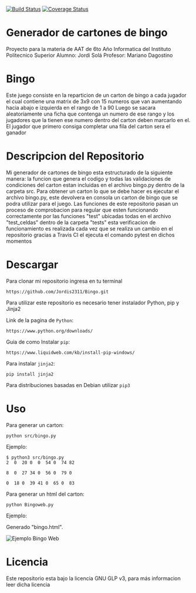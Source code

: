 [![Build Status](https://travis-ci.org/Jordis2311/Bingo.svg?branch=master)](https://travis-ci.org/Jordis2311/Bingo)
[![Coverage Status](https://coveralls.io/repos/github/Jordis2311/Bingo/badge.svg?branch=master)](https://coveralls.io/github/Jordis2311/Bingo?branch=master)
# Generador de cartones de bingo
Proyecto para la materia de AAT de 6to Año Informatica del Instituto Politecnico Superior
Alumno: Jordi Solá
Profesor: Mariano Dagostino

# Bingo
Este juego consiste en la reparticion de un carton de bingo a cada jugador el cual contiene una matrix de 3x9 con 15 numeros que van aumentando hacia abajo e izquierda en el rango de 1 a 90
Luego se sacara aleatoriamente una ficha que contenga un numero de ese rango y los jugadores que la tienen ese numero dentro del carton deben marcarlo en el.
El jugador que primero consiga completar una fila del carton sera el ganador

# Descripcion del Repositorio

Mi generador de cartones de bingo esta estructurado de la siguiente manera:
la funcion que genera el codigo y todas las validaciones de condiciones del carton estan incluidas en el archivo bingo.py dentro de la carpeta src.
Para obtener un carton lo que se debe hacer es ejecutar el archivo bingo.py, este devolvera en consola un carton de bingo que se podra utilizar para el juego.
Las funciones de este repositorio pasan un proceso de comprobacion para regular que esten funcionando correctamente por las funciones "test" ubicadas todas en el archivo "test_celdas" dentro de la carpeta "tests" esta verificacion de funcionamiento es realizada cada vez que se realiza un cambio en el repositorio gracias a Travis CI el ejecuta el comando pytest en dichos momentos

# Descargar
Para clonar mi repositorio ingresa en tu terminal

```https://github.com/Jordis2311/Bingo.git```

Para utilizar este repositorio es necesario tener instalador Python, pip y Jinja2

Link de la pagina de `Python`:

```https://www.python.org/downloads/```

Guia de como Instalar `pip`:

```https://www.liquidweb.com/kb/install-pip-windows/```

Para instalar `jinja2`:

```pip install jinja2```

Para distribuciones basadas en Debian utilizar `pip3`

# Uso
Para generar un carton:

```python src/bingo.py```

Ejemplo:
```
$ python3 src/bingo.py
2  0  20 0  0  54 0  74 82

8  0  27 34 0  56 0  79 0

0  18 0  39 41 0  65 0  83
```

Para generar un html del carton:

```python Bingoweb.py```

Ejemplo:

Generado "bingo.html".

![Ejemplo Bingo Web](https://github.com/Jordis2311/Bingo/blob/master/Ejemplo%20Carton.PNG?raw=true)

# Licencia
Este repositorio esta bajo la licencia GNU GLP v3, para más informacion leer dicha licencia
